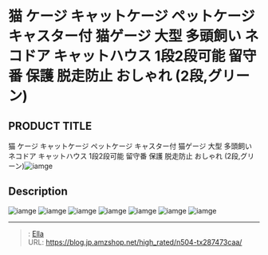 # 猫 ケージ キャットケージ ペットケージ キャスター付 猫ゲージ 大型 多頭飼い ネコドア キャットハウス 1段2段可能 留守番 保護 脱走防止 おしゃれ (2段,グリーン)


## PRODUCT TITLE 

猫 ケージ キャットケージ ペットケージ キャスター付 猫ゲージ 大型 多頭飼い ネコドア キャットハウス 1段2段可能 留守番 保護 脱走防止 おしゃれ (2段,グリーン)![iamge](https://b2bfiles1.gigab2b.cn/image/wkseller/1157/20220614_0258ecb738a446905fc10d41736e1658.jpg)

## Description











![iamge](https://b2bfiles1.gigab2b.cn/image/wkseller/1157/20211223_4a8038e96a5b1a25a95c869274956e9b.JPG)
![iamge](https://b2bfiles1.gigab2b.cn/image/wkseller/1157/20220104_6a97b8d759e7190fc5bd11fcadd73aac.jpg)
![iamge](https://b2bfiles1.gigab2b.cn/image/wkseller/1157/20220110_1f8c58f9c91fefdeda0ae0769109e414.jpg)
![iamge](https://b2bfiles1.gigab2b.cn/image/wkseller/1157/20220110_1ae1c8fbb1a3b7544cdae18c249650ab.jpg)
![iamge](https://b2bfiles1.gigab2b.cn/image/wkseller/1157/20220110_91b793b2261d0fe5e20d01c175fa74cd.jpg)
![iamge](https://b2bfiles1.gigab2b.cn/image/wkseller/1157/20220110_d2fe10baa55cc1a7094dd83e8defd368.jpg)
![iamge](https://b2bfiles1.gigab2b.cn/image/wkseller/1157/20220110_89483b15ac0ce4b71b10cdd9ea5e293c.jpg)


---

> : [Ella](https://blog.jp.amzshop.net/)  
> URL: https://blog.jp.amzshop.net/high_rated/n504-tx287473caa/  

